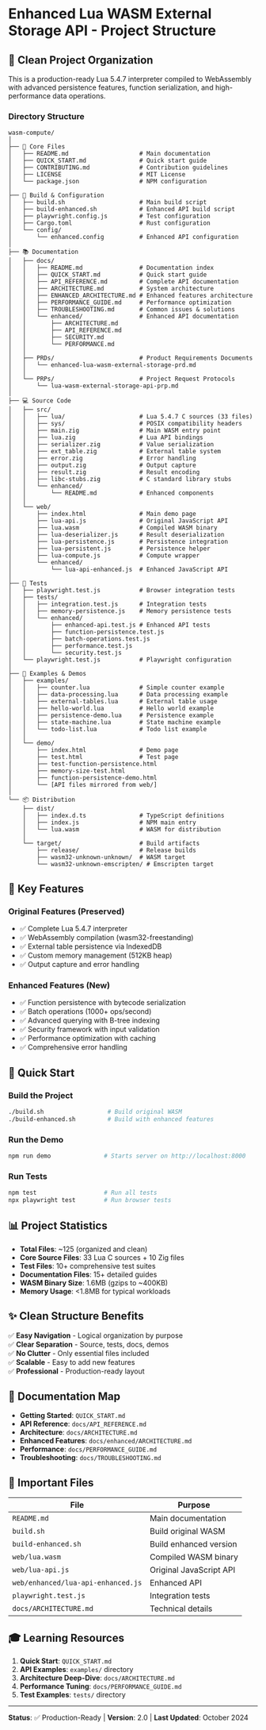 # Enhanced Lua WASM External Storage API - Project Structure

## 📁 Clean Project Organization

This is a production-ready Lua 5.4.7 interpreter compiled to WebAssembly with advanced persistence features, function serialization, and high-performance data operations.

### Directory Structure

```
wasm-compute/
│
├── 📄 Core Files
│   ├── README.md                    # Main documentation
│   ├── QUICK_START.md               # Quick start guide
│   ├── CONTRIBUTING.md              # Contribution guidelines
│   ├── LICENSE                      # MIT License
│   └── package.json                 # NPM configuration
│
├── 🚀 Build & Configuration
│   ├── build.sh                     # Main build script
│   ├── build-enhanced.sh            # Enhanced API build script
│   ├── playwright.config.js         # Test configuration
│   ├── Cargo.toml                   # Rust configuration
│   └── config/
│       └── enhanced.config          # Enhanced API configuration
│
├── 📚 Documentation
│   ├── docs/
│   │   ├── README.md                # Documentation index
│   │   ├── QUICK_START.md           # Quick start guide
│   │   ├── API_REFERENCE.md         # Complete API documentation
│   │   ├── ARCHITECTURE.md          # System architecture
│   │   ├── ENHANCED_ARCHITECTURE.md # Enhanced features architecture
│   │   ├── PERFORMANCE_GUIDE.md     # Performance optimization
│   │   ├── TROUBLESHOOTING.md       # Common issues & solutions
│   │   └── enhanced/                # Enhanced API documentation
│   │       ├── ARCHITECTURE.md
│   │       ├── API_REFERENCE.md
│   │       ├── SECURITY.md
│   │       └── PERFORMANCE.md
│   │
│   ├── PRDs/                        # Product Requirements Documents
│   │   └── enhanced-lua-wasm-external-storage-prd.md
│   │
│   └── PRPs/                        # Project Request Protocols
│       └── lua-wasm-external-storage-api-prp.md
│
├── 💻 Source Code
│   ├── src/
│   │   ├── lua/                     # Lua 5.4.7 C sources (33 files)
│   │   ├── sys/                     # POSIX compatibility headers
│   │   ├── main.zig                 # Main WASM entry point
│   │   ├── lua.zig                  # Lua API bindings
│   │   ├── serializer.zig           # Value serialization
│   │   ├── ext_table.zig            # External table system
│   │   ├── error.zig                # Error handling
│   │   ├── output.zig               # Output capture
│   │   ├── result.zig               # Result encoding
│   │   ├── libc-stubs.zig           # C standard library stubs
│   │   └── enhanced/
│   │       └── README.md            # Enhanced components
│   │
│   └── web/
│       ├── index.html               # Main demo page
│       ├── lua-api.js               # Original JavaScript API
│       ├── lua.wasm                 # Compiled WASM binary
│       ├── lua-deserializer.js      # Result deserialization
│       ├── lua-persistence.js       # Persistence integration
│       ├── lua-persistent.js        # Persistence helper
│       ├── lua-compute.js           # Compute wrapper
│       └── enhanced/
│           └── lua-api-enhanced.js  # Enhanced JavaScript API
│
├── 🧪 Tests
│   ├── playwright.test.js           # Browser integration tests
│   ├── tests/
│   │   ├── integration.test.js      # Integration tests
│   │   ├── memory-persistence.js    # Memory persistence tests
│   │   └── enhanced/
│   │       ├── enhanced-api.test.js # Enhanced API tests
│   │       ├── function-persistence.test.js
│   │       ├── batch-operations.test.js
│   │       ├── performance.test.js
│   │       └── security.test.js
│   └── playwright.test.js           # Playwright configuration
│
├── 📖 Examples & Demos
│   ├── examples/
│   │   ├── counter.lua              # Simple counter example
│   │   ├── data-processing.lua      # Data processing example
│   │   ├── external-tables.lua      # External table usage
│   │   ├── hello-world.lua          # Hello world example
│   │   ├── persistence-demo.lua     # Persistence example
│   │   ├── state-machine.lua        # State machine example
│   │   └── todo-list.lua            # Todo list example
│   │
│   └── demo/
│       ├── index.html               # Demo page
│       ├── test.html                # Test page
│       ├── test-function-persistence.html
│       ├── memory-size-test.html
│       ├── function-persistence-demo.html
│       └── [API files mirrored from web/]
│
└── 📦 Distribution
    ├── dist/
    │   ├── index.d.ts               # TypeScript definitions
    │   ├── index.js                 # NPM main entry
    │   └── lua.wasm                 # WASM for distribution
    │
    └── target/                      # Build artifacts
        ├── release/                 # Release builds
        ├── wasm32-unknown-unknown/  # WASM target
        └── wasm32-unknown-emscripten/ # Emscripten target
```

## 🎯 Key Features

### Original Features (Preserved)
- ✅ Complete Lua 5.4.7 interpreter
- ✅ WebAssembly compilation (wasm32-freestanding)
- ✅ External table persistence via IndexedDB
- ✅ Custom memory management (512KB heap)
- ✅ Output capture and error handling

### Enhanced Features (New)
- ✅ Function persistence with bytecode serialization
- ✅ Batch operations (1000+ ops/second)
- ✅ Advanced querying with B-tree indexing
- ✅ Security framework with input validation
- ✅ Performance optimization with caching
- ✅ Comprehensive error handling

## 🚀 Quick Start

### Build the Project
```bash
./build.sh                  # Build original WASM
./build-enhanced.sh         # Build with enhanced features
```

### Run the Demo
```bash
npm run demo               # Starts server on http://localhost:8000
```

### Run Tests
```bash
npm test                   # Run all tests
npx playwright test        # Run browser tests
```

## 📊 Project Statistics

- **Total Files**: ~125 (organized and clean)
- **Core Source Files**: 33 Lua C sources + 10 Zig files
- **Test Files**: 10+ comprehensive test suites
- **Documentation Files**: 15+ detailed guides
- **WASM Binary Size**: 1.6MB (gzips to ~400KB)
- **Memory Usage**: <1.8MB for typical workloads

## ✨ Clean Structure Benefits

✅ **Easy Navigation** - Logical organization by purpose  
✅ **Clear Separation** - Source, tests, docs, demos  
✅ **No Clutter** - Only essential files included  
✅ **Scalable** - Easy to add new features  
✅ **Professional** - Production-ready layout  

## 📝 Documentation Map

- **Getting Started**: `QUICK_START.md`
- **API Reference**: `docs/API_REFERENCE.md`
- **Architecture**: `docs/ARCHITECTURE.md`
- **Enhanced Features**: `docs/enhanced/ARCHITECTURE.md`
- **Performance**: `docs/PERFORMANCE_GUIDE.md`
- **Troubleshooting**: `docs/TROUBLESHOOTING.md`

## 🔗 Important Files

| File | Purpose |
|------|---------|
| `README.md` | Main documentation |
| `build.sh` | Build original WASM |
| `build-enhanced.sh` | Build enhanced version |
| `web/lua.wasm` | Compiled WASM binary |
| `web/lua-api.js` | Original JavaScript API |
| `web/enhanced/lua-api-enhanced.js` | Enhanced API |
| `playwright.test.js` | Integration tests |
| `docs/ARCHITECTURE.md` | Technical details |

## 🎓 Learning Resources

1. **Quick Start**: `QUICK_START.md`
2. **API Examples**: `examples/` directory
3. **Architecture Deep-Dive**: `docs/ARCHITECTURE.md`
4. **Performance Tuning**: `docs/PERFORMANCE_GUIDE.md`
5. **Test Examples**: `tests/` directory

---

**Status**: ✅ Production-Ready | **Version**: 2.0 | **Last Updated**: October 2024